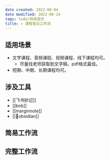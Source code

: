 ```yaml
---
date created: 2022-08-04
date modified: 2022-08-24
tags: todo/持续迭代
title: » 课程笔记工作流
---
```


## 适用场景

- 文字课程、音频课程、视频课程、线下课程均可。
	- 尽量找老师获取到文字稿，pdf格式最佳。
- 短期、中期、长期课程均可。

## 涉及工具

- [[飞书妙记]]
- [[bob]]
- [[marginnote]]
- [[🤖obsidian]]

## 简易工作流

## 完整工作流
